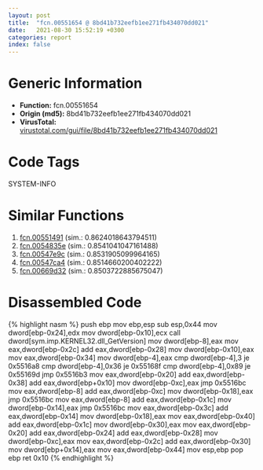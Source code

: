 ```yaml
---
layout: post
title:  "fcn.00551654 @ 8bd41b732eefb1ee271fb434070dd021"
date:   2021-08-30 15:52:19 +0300
categories: report
index: false
---
```


# Generic Information
- **Function:** fcn.00551654
- **Origin (md5):** 8bd41b732eefb1ee271fb434070dd021
- **VirusTotal:** [virustotal.com/gui/file/8bd41b732eefb1ee271fb434070dd021][virustotal_ref]

# Code Tags
<span class="tag" id="SYSTEM-INFO">SYSTEM-INFO</span>


# Similar Functions

1. [fcn.00551491][similar_1_ref] (sim.: 0.8624018643794511)
2. [fcn.0054835e][similar_2_ref] (sim.: 0.8541041047161488)
3. [fcn.00547e9c][similar_3_ref] (sim.: 0.8531905099964165)
4. [fcn.00547ca4][similar_4_ref] (sim.: 0.8514660200402222)
5. [fcn.00669d32][similar_5_ref] (sim.: 0.8503722885675047)


# Disassembled Code

{% highlight nasm %}
push ebp
mov ebp,esp
sub esp,0x44
mov dword[ebp-0x24],edx
mov dword[ebp-0x10],ecx
call dword[sym.imp.KERNEL32.dll_GetVersion]
mov dword[ebp-8],eax
mov eax,dword[ebp-0x2c]
add eax,dword[ebp-0x28]
mov dword[ebp-0x10],eax
mov eax,dword[ebp-0x34]
mov dword[ebp-4],eax
cmp dword[ebp-4],3
je 0x5516a8
cmp dword[ebp-4],0x36
je 0x55168f
cmp dword[ebp-4],0x89
je 0x55169d
jmp 0x5516b3
mov eax,dword[ebp-0x20]
add eax,dword[ebp-0x38]
add eax,dword[ebp+0x10]
mov dword[ebp-0xc],eax
jmp 0x5516bc
mov eax,dword[ebp-8]
add eax,dword[ebp-0xc]
mov dword[ebp-0x18],eax
jmp 0x5516bc
mov eax,dword[ebp-8]
add eax,dword[ebp-0x1c]
mov dword[ebp-0x14],eax
jmp 0x5516bc
mov eax,dword[ebp-0x3c]
add eax,dword[ebp-0x14]
mov dword[ebp-0x18],eax
mov eax,dword[ebp-0x40]
add eax,dword[ebp-0x1c]
mov dword[ebp-0x30],eax
mov eax,dword[ebp-0x20]
add eax,dword[ebp-0x24]
add eax,dword[ebp-0x28]
mov dword[ebp-0xc],eax
mov eax,dword[ebp-0x2c]
add eax,dword[ebp-0x30]
mov dword[ebp+0x14],eax
mov eax,dword[ebp-0x44]
mov esp,ebp
pop ebp
ret 0x10
{% endhighlight %}


[similar_1_ref]: /report/fcn.00551491@8bd41b732eefb1ee271fb434070dd021
[similar_2_ref]: /report/fcn.0054835e@008ebacd307f3ac8942baa09393de50a
[similar_3_ref]: /report/fcn.00547e9c@008ebacd307f3ac8942baa09393de50a
[similar_4_ref]: /report/fcn.00547ca4@008ebacd307f3ac8942baa09393de50a
[similar_5_ref]: /report/fcn.00669d32@e9229cc473a58c8bbd38371810f2aa0f
[virustotal_ref]: https://www.virustotal.com/gui/file/8bd41b732eefb1ee271fb434070dd021